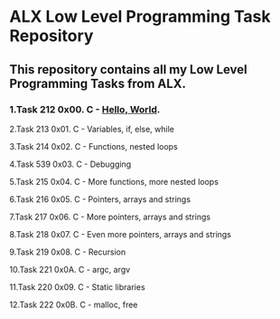 # ALX Low Level Programming Task Repository

## This repository contains all my Low Level Programming Tasks from ALX.

### 1.Task 212 0x00. C - [Hello, World](https://github.com/Real-Sello/alx-low_level_programming/tree/master/0x00-hello_world/).

2.Task 213 0x01. C - Variables, if, else, while

3.Task 214 0x02. C - Functions, nested loops

4.Task 539 0x03. C - Debugging

5.Task 215 0x04. C - More functions, more nested loops

6.Task 216 0x05. C - Pointers, arrays and strings

7.Task 217 0x06. C - More pointers, arrays and strings

8.Task 218 0x07. C - Even more pointers, arrays and strings

9.Task 219 0x08. C - Recursion

10.Task 221 0x0A. C - argc, argv

11.Task 220 0x09. C - Static libraries

12.Task 222 0x0B. C - malloc, free
